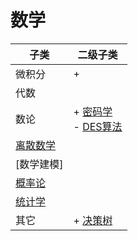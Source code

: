 # 数学

| 子类                                   | 二级子类                                                |
| -------------------------------------- | ------------------------------------------------------- |
| 微积分                                 | +                                                       |
| 代数                                   |                                                         |
| 数论                                   | + [密码学](CRYPTO/README.md)<br>    - [DES算法](des.md) |
| [离散数学](DISCRETE_MATHEMATICS)       |                                                         |
| [数学建模]                             |                                                         |
| [概率论](PROBABILITY_THEORY/README.md) |                                                         |
| [统计学](STATISTICS/README.md)         |                                                         |
| 其它                                   | + [决策树](decision_table.md)                           |

